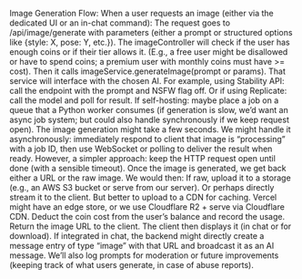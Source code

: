 Image Generation Flow: When a user requests an image (either via the dedicated UI or an in-chat command):
The request goes to /api/image/generate with parameters (either a prompt or structured options like {style: X, pose: Y, etc.}).
The imageController will check if the user has enough coins or if their tier allows it. (E.g., a free user might be disallowed or have to spend coins; a premium user with monthly coins must have >= cost).
Then it calls imageService.generateImage(prompt or params). That service will interface with the chosen AI. For example, using Stability API: call the endpoint with the prompt and NSFW flag off. Or if using Replicate: call the model and poll for result. If self-hosting: maybe place a job on a queue that a Python worker consumes (if generation is slow, we’d want an async job system; but could also handle synchronously if we keep request open).
The image generation might take a few seconds. We might handle it asynchronously: immediately respond to client that image is “processing” with a job ID, then use WebSocket or polling to deliver the result when ready. However, a simpler approach: keep the HTTP request open until done (with a sensible timeout).
Once the image is generated, we get back either a URL or the raw image. We would then:
If raw, upload it to a storage (e.g., an AWS S3 bucket or serve from our server). Or perhaps directly stream it to the client. But better to upload to a CDN for caching. Vercel might have an edge store, or we use Cloudflare R2 + serve via Cloudflare CDN.
Deduct the coin cost from the user’s balance and record the usage.
Return the image URL to the client. The client then displays it (in chat or for download).
If integrated in chat, the backend might directly create a message entry of type “image” with that URL and broadcast it as an AI message.
We’ll also log prompts for moderation or future improvements (keeping track of what users generate, in case of abuse reports).
